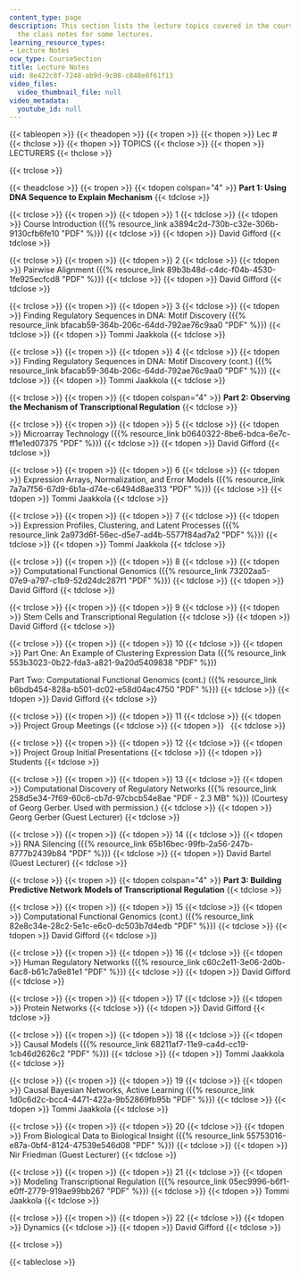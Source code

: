 ```yaml
---
content_type: page
description: This section lists the lecture topics covered in the course, along with
  the class notes for some lectures.
learning_resource_types:
- Lecture Notes
ocw_type: CourseSection
title: Lecture Notes
uid: 8e422c8f-7248-ab9d-9c08-c848e8f61f13
video_files:
  video_thumbnail_file: null
video_metadata:
  youtube_id: null
---
```


{{< tableopen >}}
{{< theadopen >}}
{{< tropen >}}
{{< thopen >}}
Lec #
{{< thclose >}}
{{< thopen >}}
TOPICS
{{< thclose >}}
{{< thopen >}}
LECTURERS
{{< thclose >}}

{{< trclose >}}

{{< theadclose >}}
{{< tropen >}}
{{< tdopen colspan="4" >}}
**Part 1: Using DNA Sequence to Explain Mechanism**
{{< tdclose >}}

{{< trclose >}}
{{< tropen >}}
{{< tdopen >}}
1
{{< tdclose >}}
{{< tdopen >}}
Course Introduction ({{% resource_link a3894c2d-730b-c32e-306b-9130cfb6fe10 "PDF" %}})
{{< tdclose >}}
{{< tdopen >}}
David Gifford
{{< tdclose >}}

{{< trclose >}}
{{< tropen >}}
{{< tdopen >}}
2
{{< tdclose >}}
{{< tdopen >}}
Pairwise Alignment ({{% resource_link 89b3b48d-c4dc-f04b-4530-1fe925ecfcd8 "PDF" %}})
{{< tdclose >}}
{{< tdopen >}}
David Gifford
{{< tdclose >}}

{{< trclose >}}
{{< tropen >}}
{{< tdopen >}}
3
{{< tdclose >}}
{{< tdopen >}}
Finding Regulatory Sequences in DNA: Motif Discovery ({{% resource_link bfacab59-364b-206c-64dd-792ae76c9aa0 "PDF" %}})
{{< tdclose >}}
{{< tdopen >}}
Tommi Jaakkola
{{< tdclose >}}

{{< trclose >}}
{{< tropen >}}
{{< tdopen >}}
4
{{< tdclose >}}
{{< tdopen >}}
Finding Regulatory Sequences in DNA: Motif Discovery (cont.) ({{% resource_link bfacab59-364b-206c-64dd-792ae76c9aa0 "PDF" %}})
{{< tdclose >}}
{{< tdopen >}}
Tommi Jaakkola
{{< tdclose >}}

{{< trclose >}}
{{< tropen >}}
{{< tdopen colspan="4" >}}
**Part 2: Observing the Mechanism of Transcriptional Regulation**
{{< tdclose >}}

{{< trclose >}}
{{< tropen >}}
{{< tdopen >}}
5
{{< tdclose >}}
{{< tdopen >}}
Microarray Technology ({{% resource_link b0640322-8be6-bdca-6e7c-ff1e1ed07375 "PDF" %}})
{{< tdclose >}}
{{< tdopen >}}
David Gifford
{{< tdclose >}}

{{< trclose >}}
{{< tropen >}}
{{< tdopen >}}
6
{{< tdclose >}}
{{< tdopen >}}
Expression Arrays, Normalization, and Error Models ({{% resource_link 7a7a7f56-67d9-6b1a-d74e-c6494d8ae313 "PDF" %}})
{{< tdclose >}}
{{< tdopen >}}
Tommi Jaakkola
{{< tdclose >}}

{{< trclose >}}
{{< tropen >}}
{{< tdopen >}}
7
{{< tdclose >}}
{{< tdopen >}}
Expression Profiles, Clustering, and Latent Processes ({{% resource_link 2a973d6f-56ec-d5e7-ad4b-5577f84ad7a2 "PDF" %}})
{{< tdclose >}}
{{< tdopen >}}
Tommi Jaakkola
{{< tdclose >}}

{{< trclose >}}
{{< tropen >}}
{{< tdopen >}}
8
{{< tdclose >}}
{{< tdopen >}}
Computational Functional Genomics ({{% resource_link 73202aa5-07e9-a797-c1b9-52d24dc287f1 "PDF" %}})
{{< tdclose >}}
{{< tdopen >}}
David Gifford
{{< tdclose >}}

{{< trclose >}}
{{< tropen >}}
{{< tdopen >}}
9
{{< tdclose >}}
{{< tdopen >}}
Stem Cells and Transcriptional Regulation
{{< tdclose >}}
{{< tdopen >}}
David Gifford
{{< tdclose >}}

{{< trclose >}}
{{< tropen >}}
{{< tdopen >}}
10
{{< tdclose >}}
{{< tdopen >}}
Part One: An Example of Clustering Expression Data ({{% resource_link 553b3023-0b22-fda3-a821-9a20d5409838 "PDF" %}})  
  
Part Two: Computational Functional Genomics (cont.) ({{% resource_link b6bdb454-828a-b501-dc02-e58d04ac4750 "PDF" %}})
{{< tdclose >}}
{{< tdopen >}}
David Gifford
{{< tdclose >}}

{{< trclose >}}
{{< tropen >}}
{{< tdopen >}}
11
{{< tdclose >}}
{{< tdopen >}}
Project Group Meetings
{{< tdclose >}}
{{< tdopen >}}
 
{{< tdclose >}}

{{< trclose >}}
{{< tropen >}}
{{< tdopen >}}
12
{{< tdclose >}}
{{< tdopen >}}
Project Group Initial Presentations
{{< tdclose >}}
{{< tdopen >}}
Students
{{< tdclose >}}

{{< trclose >}}
{{< tropen >}}
{{< tdopen >}}
13
{{< tdclose >}}
{{< tdopen >}}
Computational Discovery of Regulatory Networks ({{% resource_link 258d5e34-7f69-60c6-cb7d-97cbcb54e8ae "PDF - 2.3 MB" %}}) (Courtesy of Georg Gerber. Used with permission.)
{{< tdclose >}}
{{< tdopen >}}
Georg Gerber (Guest Lecturer)
{{< tdclose >}}

{{< trclose >}}
{{< tropen >}}
{{< tdopen >}}
14
{{< tdclose >}}
{{< tdopen >}}
RNA Silencing ({{% resource_link 65b16bec-99fb-2a56-247b-8777b2439b84 "PDF" %}})
{{< tdclose >}}
{{< tdopen >}}
David Bartel (Guest Lecturer)
{{< tdclose >}}

{{< trclose >}}
{{< tropen >}}
{{< tdopen colspan="4" >}}
**Part 3: Building Predictive Network Models of Transcriptional Regulation**
{{< tdclose >}}

{{< trclose >}}
{{< tropen >}}
{{< tdopen >}}
15
{{< tdclose >}}
{{< tdopen >}}
Computational Functional Genomics (cont.) ({{% resource_link 82e8c34e-28c2-5e1c-e6c0-dc503b7d4edb "PDF" %}})
{{< tdclose >}}
{{< tdopen >}}
David Gifford
{{< tdclose >}}

{{< trclose >}}
{{< tropen >}}
{{< tdopen >}}
16
{{< tdclose >}}
{{< tdopen >}}
Human Regulatory Networks ({{% resource_link c60c2e11-3e06-2d0b-6ac8-b61c7a9e81e1 "PDF" %}})
{{< tdclose >}}
{{< tdopen >}}
David Gifford
{{< tdclose >}}

{{< trclose >}}
{{< tropen >}}
{{< tdopen >}}
17
{{< tdclose >}}
{{< tdopen >}}
Protein Networks
{{< tdclose >}}
{{< tdopen >}}
David Gifford
{{< tdclose >}}

{{< trclose >}}
{{< tropen >}}
{{< tdopen >}}
18
{{< tdclose >}}
{{< tdopen >}}
Causal Models ({{% resource_link 68211af7-11e9-ca4d-cc19-1cb46d2626c2 "PDF" %}})
{{< tdclose >}}
{{< tdopen >}}
Tommi Jaakkola
{{< tdclose >}}

{{< trclose >}}
{{< tropen >}}
{{< tdopen >}}
19
{{< tdclose >}}
{{< tdopen >}}
Causal Bayesian Networks, Active Learning ({{% resource_link 1d0c6d2c-bcc4-4471-422a-9b52869fb95b "PDF" %}})
{{< tdclose >}}
{{< tdopen >}}
Tommi Jaakkola
{{< tdclose >}}

{{< trclose >}}
{{< tropen >}}
{{< tdopen >}}
20
{{< tdclose >}}
{{< tdopen >}}
From Biological Data to Biological Insight ({{% resource_link 55753016-e87a-0bf4-8124-47539e546d08 "PDF" %}})
{{< tdclose >}}
{{< tdopen >}}
Nir Friedman (Guest Lecturer)
{{< tdclose >}}

{{< trclose >}}
{{< tropen >}}
{{< tdopen >}}
21
{{< tdclose >}}
{{< tdopen >}}
Modeling Transcriptional Regulation ({{% resource_link 05ec9996-b6f1-e0ff-2779-919ae99bb267 "PDF" %}})
{{< tdclose >}}
{{< tdopen >}}
Tommi Jaakkola
{{< tdclose >}}

{{< trclose >}}
{{< tropen >}}
{{< tdopen >}}
22
{{< tdclose >}}
{{< tdopen >}}
Dynamics
{{< tdclose >}}
{{< tdopen >}}
David Gifford
{{< tdclose >}}

{{< trclose >}}

{{< tableclose >}}